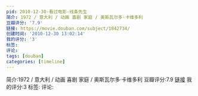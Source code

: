 ```yaml
---
pid: 2010-12-30-看过电影-线条先生
简介: 1972 / 意大利 / 动画 喜剧 家庭 / 奥斯瓦尔多·卡维多利
豆瓣评分: '7.9'
链接: https://movie.douban.com/subject/1842734/
创建时间: '2010-12-30 13:02:14'
我的评分: '3'
标签:
评论:
tags: [douban]
categories: [timeline]
---
```

简介:1972 / 意大利 / 动画 喜剧 家庭 / 奥斯瓦尔多·卡维多利
豆瓣评分:7.9
[链接](https://movie.douban.com/subject/1842734/)
我的评分:3
标签:
评论:

